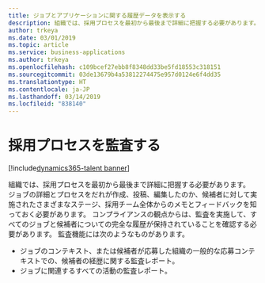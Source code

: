 ```yaml
---
title: ジョブとアプリケーションに関する履歴データを表示する
description: 組織では、採用プロセスを最初から最後まで詳細に把握する必要があります。
author: trkeya
ms.date: 03/01/2019
ms.topic: article
ms.service: business-applications
ms.author: trkeya
ms.openlocfilehash: c109bcef27ebb8f8348dd33be5fd18553c318151
ms.sourcegitcommit: 03de13679b4a53812274475e957d0124e6f4dd35
ms.translationtype: HT
ms.contentlocale: ja-JP
ms.lasthandoff: 03/14/2019
ms.locfileid: "838140"
---
```

#  <a name="audit-your-hiring-process"></a>採用プロセスを監査する
[!include[dynamics365-talent banner](../../includes/dynamics365-talent.md)]





組織では、採用プロセスを最初から最後まで詳細に把握する必要があります。 ジョブの詳細とプロセスをだれが作成、投稿、編集したのか、候補者に対して実施されたさまざまなステージ、採用チーム全体からのメモとフィードバックを知っておく必要があります。 コンプライアンスの観点からは、監査を実施して、すべてのジョブと候補者についての完全な履歴が保持されていることを確認する必要があります。 監査機能には次のようなものがあります。

-   ジョブのコンテキスト、または候補者が応募した組織の一般的な応募コンテキストでの、候補者の経歴に関する監査レポート。
-   ジョブに関連するすべての活動の監査レポート。
